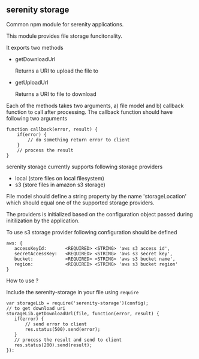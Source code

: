 serenity storage
---

Common npm module for serenity applications.

This module provides file storage funcitonality.

It exports two methods

- getDownloadUrl

  Returns a URI to upload the file to
  
- getUploadUrl
  
  Returns a URI to file to download
  

Each of the methods takes two arguments, a) file model and b) callback function to call after processing. The callback function should have following two arguments

```
function callback(error, result) {
    if(error) {
        // do something return error to client
    }
    // process the result
}
```

serenity storage currently supports following storage providers

- local (store files on local filesystem)
- s3 (store files in amazon s3 storage)

File model should define a string property by the name 'storageLocation' which should equal one of the supported storage providers.

The providers is initialized based on the configuration object passed during initilization by the application.

To use s3 storage provider following configuration should be defined

```
aws: {
   accessKeyId:       <REQUIRED> <STRING> 'aws s3 access id',
   secretAccessKey:   <REQUIRED> <STRING> 'aws s3 secret key',
   bucket:            <REQUIRED> <STRING> 'aws s3 bucket name',
   region:            <REQUIRED> <STRING> 'aws s3 bucket region'
}
 ```
 
 How to use ?
 
 Include the serenity-storage in your file using ```require```
 ```
 var storageLib = require('serenity-storage')(config);
 // to get download uri
 storageLib.getDownloadUrl(file, function(error, result) {
    if(error) {
        // send error to client
        res.status(500).send(error);
    }
    // process the result and send to client
    res.status(200).send(result);
 }):
 ```